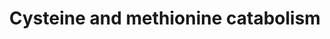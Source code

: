 ---
annotations:
- id: PW:0001302
  parent: regulatory pathway
  type: Pathway Ontology
  value: methionine degradation pathway
- id: PW:0000049
  parent: classic metabolic pathway
  type: Pathway Ontology
  value: cysteine metabolic pathway
- id: PW:0000013
  parent: disease pathway
  type: Pathway Ontology
  value: disease pathway
- id: PW:0000011
  parent: classic metabolic pathway
  type: Pathway Ontology
  value: amino acid metabolic pathway
- id: PW:0000048
  parent: regulatory pathway
  type: Pathway Ontology
  value: methionine cycle/metabolic pathway
- id: PW:0001078
  parent: classic metabolic pathway
  type: Pathway Ontology
  value: cysteine and methionine metabolic pathway
authors:
- DeSl
- Egonw
- IreneHemel
- MaintBot
- Ddomingof
- Fehrhart
- Finterly
- Eweitz
- Khanspers
citedin:
- link: 10.1159/000535120
  title: Human Monocytes Exposed to SARS-CoV-2 Display Features of Innate Immune Memory
    Producing High Levels of CXCL10 upon Restimulation (2023)
communities:
- IEM
- ONTOX
- RareDiseases
description: 'This pathway visualizes the conversion of methionine to cysteine, after
  which it is further metabolized in either an oxidative or non-oxidative manner.
  Several of these metabolites are altered in people suffering from MoCD and SO; changes
  in metabolite concentrations (comparing MoCD cases to controls) are highlighted
  in blue (see [WP4507](https://www.wikipathways.org/index.php/Pathway:WP4507) for
  the pathway on MoCD). This pathway was inspired by Chapter 12 of the book of Blau
  (ISBN 3642403360 (978-3642403361)). '
last-edited: 2025-03-11
ndex: 5506c2e4-8b6b-11eb-9e72-0ac135e8bacf
organisms:
- Homo sapiens
redirect_from:
- /index.php/Pathway:WP4504
- /instance/WP4504
- /instance/WP4504_r137928
revision: r137928
schema-jsonld:
- '@context': https://schema.org/
  '@id': https://wikipathways.github.io/pathways/WP4504.html
  '@type': Dataset
  creator:
    '@type': Organization
    name: WikiPathways
  description: 'This pathway visualizes the conversion of methionine to cysteine,
    after which it is further metabolized in either an oxidative or non-oxidative
    manner. Several of these metabolites are altered in people suffering from MoCD
    and SO; changes in metabolite concentrations (comparing MoCD cases to controls)
    are highlighted in blue (see [WP4507](https://www.wikipathways.org/index.php/Pathway:WP4507)
    for the pathway on MoCD). This pathway was inspired by Chapter 12 of the book
    of Blau (ISBN 3642403360 (978-3642403361)). '
  keywords:
  - -CH3
  - 3-Mercaptopyruvic acid
  - 5-Methyltetrahydrofolate
  - AAT
  - ATP
  - Adenosine
  - Alpha-KB
  - B-Sulfinyl pyruvate
  - BHMT
  - Betaine
  - CDO
  - CO2
  - CSD
  - CSE
  - Cystathionine
  - Cysteine
  - Cysteine sulfinic acid
  - Cystine
  - Dimethylglycine
  - GCS
  - GS
  - Gamma-glutamylcysteine
  - Glu
  - Glutathione
  - Gly
  - H2O
  - H2S
  - Homocysteine
  - Hypotaurine
  - KG
  - MAT
  - MPST
  - MS
  - MT
  - Methionine
  - NH4+
  - O2
  - Pyr
  - RSSH
  - S-Adenosylhomocysteine
  - S-Adenosylmethionine
  - S-sulfocysteine
  - SAAH
  - SDO
  - SO
  - SO3 2-
  - SQR
  - Serine
  - Sulfate
  - Sulfite
  - Taurine
  - Tetra-hydrofolate
  - Thiosulfate(2−)
  license: CC0
  name: Cysteine and methionine catabolism
seo: CreativeWork
title: Cysteine and methionine catabolism
wpid: WP4504
---